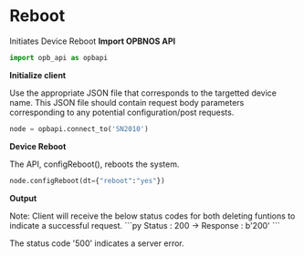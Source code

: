 # Reboot
<p> Initiates Device Reboot
<strong>Import OPBNOS API</strong>

```py
import opb_api as opbapi
```

<strong>Initialize client</strong>
<p>Use the appropriate JSON file that corresponds to the targetted device name. This JSON file should contain request body parameters corresponding to any potential configuration/post requests.

```py
node = opbapi.connect_to('SN2010')
```

<strong>Device Reboot</strong>

<p>The API, configReboot(), reboots the system.</p>

```py
node.configReboot(dt={"reboot":"yes"})
```
<strong>Output</strong>
<p> Note: Client will receive the below status codes for both deleting funtions to indicate a successful request.
```py
Status : 200 -> Response : b'200'
```
<p> The status code '500' indicates a server error.
